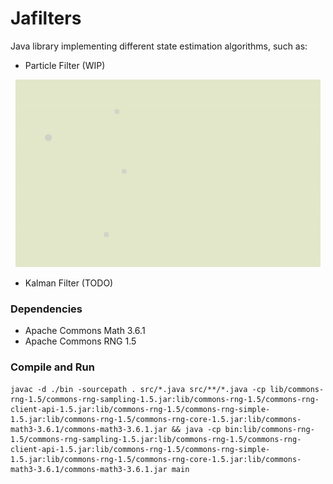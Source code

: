 # Jafilters

Java library implementing different state estimation algorithms, such as:
- Particle Filter (WIP)

<p align="center">
    <img src="resources/particle_filter.gif" height="300">
</p>

- Kalman Filter (TODO)

### Dependencies
- Apache Commons Math 3.6.1
- Apache Commons RNG  1.5


### Compile and Run 

``` shell
javac -d ./bin -sourcepath . src/*.java src/**/*.java -cp lib/commons-rng-1.5/commons-rng-sampling-1.5.jar:lib/commons-rng-1.5/commons-rng-client-api-1.5.jar:lib/commons-rng-1.5/commons-rng-simple-1.5.jar:lib/commons-rng-1.5/commons-rng-core-1.5.jar:lib/commons-math3-3.6.1/commons-math3-3.6.1.jar && java -cp bin:lib/commons-rng-1.5/commons-rng-sampling-1.5.jar:lib/commons-rng-1.5/commons-rng-client-api-1.5.jar:lib/commons-rng-1.5/commons-rng-simple-1.5.jar:lib/commons-rng-1.5/commons-rng-core-1.5.jar:lib/commons-math3-3.6.1/commons-math3-3.6.1.jar main
```

